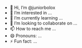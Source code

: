 - 👋 Hi, I’m @juniorbolox
- 👀 I’m interested in ...
- 🌱 I’m currently learning ...
- 💞️ I’m looking to collaborate on ...
- 📫 How to reach me ...
- 😄 Pronouns: ...
- ⚡ Fun fact: ...

<!---
juniorbolox/juniorbolox is a ✨ special ✨ repository because its `README.md` (this file) appears on your GitHub profile.
You can click the Preview link to take a look at your changes.
--->
